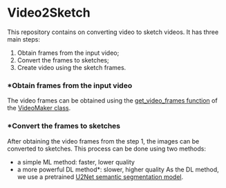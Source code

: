 # Video2Sketch

This repository contains on converting video to sketch videos. It has three main steps:
1. Obtain frames from the input video;
2. Convert the frames to sketches;
3. Create video using the sketch frames.

### *Obtain frames from the input video
The video frames can be obtained using the [get_video_frames function](https://github.com/bekhzod-olimov/Create-Image-Video-Sketch/blob/e8730aaaec2d50665fb49a766194f8cc3e6ff9d7/utils.py#L14C5-L34C56) of the [VideoMaker class](https://github.com/bekhzod-olimov/Create-Image-Video-Sketch/blob/899c258091f561b82820e3650b27fab3d2a961ce/utils.py).

### *Convert the frames to sketches
After obtaining the video frames from the step 1, the images can be converted to sketches. This process can be done using two methods:
- a simple ML method: faster, lower quality
- a more powerful DL method*: slower, higher quality
As the DL method, we use a pretrained [U2Net semantic segmentation model](https://github.com/xuebinqin/U-2-Net.git).  
